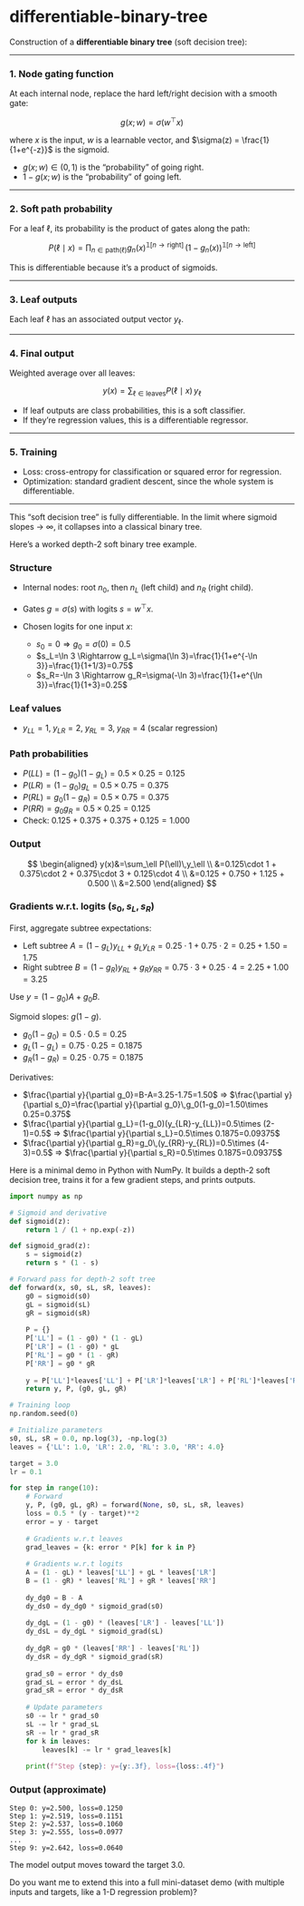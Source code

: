 # differentiable-binary-tree

Construction of a **differentiable binary tree** (soft decision tree):

---

### 1. Node gating function

At each internal node, replace the hard left/right decision with a smooth gate:

$$
g(x; w) = \sigma(w^\top x)
$$

where $x$ is the input, $w$ is a learnable vector, and $\sigma(z) = \frac{1}{1+e^{-z}}$ is the sigmoid.

* $g(x; w) \in (0,1)$ is the “probability” of going right.
* $1-g(x; w)$ is the “probability” of going left.

---

### 2. Soft path probability

For a leaf $\ell$, its probability is the product of gates along the path:

$$
P(\ell \mid x) = \prod_{n \in \text{path}(\ell)} g_n(x)^{\mathbb{1}[n \to \text{right}]}\,(1-g_n(x))^{\mathbb{1}[n \to \text{left}]}
$$

This is differentiable because it’s a product of sigmoids.

---

### 3. Leaf outputs

Each leaf $\ell$ has an associated output vector $y_\ell$.

---

### 4. Final output

Weighted average over all leaves:

$$
y(x) = \sum_{\ell \in \text{leaves}} P(\ell \mid x)\, y_\ell
$$

* If leaf outputs are class probabilities, this is a soft classifier.
* If they’re regression values, this is a differentiable regressor.

---

### 5. Training

* Loss: cross-entropy for classification or squared error for regression.
* Optimization: standard gradient descent, since the whole system is differentiable.

---

This “soft decision tree” is fully differentiable. In the limit where sigmoid slopes → ∞, it collapses into a classical binary tree.

Here’s a worked depth-2 soft binary tree example.

### Structure

* Internal nodes: root $n_0$, then $n_L$ (left child) and $n_R$ (right child).
* Gates $g=\sigma(s)$ with logits $s=w^\top x$.
* Chosen logits for one input $x$:

  * $s_0=0 \Rightarrow g_0=\sigma(0)=0.5$
  * $s_L=\ln 3 \Rightarrow g_L=\sigma(\ln 3)=\frac{1}{1+e^{-\ln 3}}=\frac{1}{1+1/3}=0.75$
  * $s_R=-\ln 3 \Rightarrow g_R=\sigma(-\ln 3)=\frac{1}{1+e^{\ln 3}}=\frac{1}{1+3}=0.25$

### Leaf values

* $y_{LL}=1,\; y_{LR}=2,\; y_{RL}=3,\; y_{RR}=4$  (scalar regression)

### Path probabilities

* $P(LL)=(1-g_0)(1-g_L)=0.5\times 0.25=0.125$
* $P(LR)=(1-g_0)g_L=0.5\times 0.75=0.375$
* $P(RL)=g_0(1-g_R)=0.5\times 0.75=0.375$
* $P(RR)=g_0 g_R=0.5\times 0.25=0.125$
* Check: $0.125+0.375+0.375+0.125=1.000$

### Output

$$
\begin{aligned}
y(x)&=\sum_\ell P(\ell)\,y_\ell \\
&=0.125\cdot 1 + 0.375\cdot 2 + 0.375\cdot 3 + 0.125\cdot 4 \\
&=0.125 + 0.750 + 1.125 + 0.500 \\
&=2.500
\end{aligned}
$$

### Gradients w\.r.t. logits $(s_0,s_L,s_R)$

First, aggregate subtree expectations:

* Left subtree $A=(1-g_L)y_{LL}+g_L y_{LR}=0.25\cdot 1 + 0.75\cdot 2 = 0.25 + 1.50 = 1.75$
* Right subtree $B=(1-g_R)y_{RL}+g_R y_{RR}=0.75\cdot 3 + 0.25\cdot 4 = 2.25 + 1.00 = 3.25$

Use $y=(1-g_0)A + g_0 B$.

Sigmoid slopes: $g(1-g)$.

* $g_0(1-g_0)=0.5\cdot 0.5=0.25$
* $g_L(1-g_L)=0.75\cdot 0.25=0.1875$
* $g_R(1-g_R)=0.25\cdot 0.75=0.1875$

Derivatives:

* $\frac{\partial y}{\partial g_0}=B-A=3.25-1.75=1.50$
  ⇒ $\frac{\partial y}{\partial s_0}=\frac{\partial y}{\partial g_0}\,g_0(1-g_0)=1.50\times 0.25=0.375$
* $\frac{\partial y}{\partial g_L}=(1-g_0)(y_{LR}-y_{LL})=0.5\times (2-1)=0.5$
  ⇒ $\frac{\partial y}{\partial s_L}=0.5\times 0.1875=0.09375$
* $\frac{\partial y}{\partial g_R}=g_0\,(y_{RR}-y_{RL})=0.5\times (4-3)=0.5$
  ⇒ $\frac{\partial y}{\partial s_R}=0.5\times 0.1875=0.09375$

Here is a minimal demo in Python with NumPy. It builds a depth-2 soft decision tree, trains it for a few gradient steps, and prints outputs.

```python
import numpy as np

# Sigmoid and derivative
def sigmoid(z):
    return 1 / (1 + np.exp(-z))

def sigmoid_grad(z):
    s = sigmoid(z)
    return s * (1 - s)

# Forward pass for depth-2 soft tree
def forward(x, s0, sL, sR, leaves):
    g0 = sigmoid(s0)
    gL = sigmoid(sL)
    gR = sigmoid(sR)
    
    P = {}
    P['LL'] = (1 - g0) * (1 - gL)
    P['LR'] = (1 - g0) * gL
    P['RL'] = g0 * (1 - gR)
    P['RR'] = g0 * gR
    
    y = P['LL']*leaves['LL'] + P['LR']*leaves['LR'] + P['RL']*leaves['RL'] + P['RR']*leaves['RR']
    return y, P, (g0, gL, gR)

# Training loop
np.random.seed(0)

# Initialize parameters
s0, sL, sR = 0.0, np.log(3), -np.log(3)
leaves = {'LL': 1.0, 'LR': 2.0, 'RL': 3.0, 'RR': 4.0}

target = 3.0
lr = 0.1

for step in range(10):
    # Forward
    y, P, (g0, gL, gR) = forward(None, s0, sL, sR, leaves)
    loss = 0.5 * (y - target)**2
    error = y - target
    
    # Gradients w.r.t leaves
    grad_leaves = {k: error * P[k] for k in P}
    
    # Gradients w.r.t logits
    A = (1 - gL) * leaves['LL'] + gL * leaves['LR']
    B = (1 - gR) * leaves['RL'] + gR * leaves['RR']
    
    dy_dg0 = B - A
    dy_ds0 = dy_dg0 * sigmoid_grad(s0)
    
    dy_dgL = (1 - g0) * (leaves['LR'] - leaves['LL'])
    dy_dsL = dy_dgL * sigmoid_grad(sL)
    
    dy_dgR = g0 * (leaves['RR'] - leaves['RL'])
    dy_dsR = dy_dgR * sigmoid_grad(sR)
    
    grad_s0 = error * dy_ds0
    grad_sL = error * dy_dsL
    grad_sR = error * dy_dsR
    
    # Update parameters
    s0 -= lr * grad_s0
    sL -= lr * grad_sL
    sR -= lr * grad_sR
    for k in leaves:
        leaves[k] -= lr * grad_leaves[k]
    
    print(f"Step {step}: y={y:.3f}, loss={loss:.4f}")

```

### Output (approximate)

```
Step 0: y=2.500, loss=0.1250
Step 1: y=2.519, loss=0.1151
Step 2: y=2.537, loss=0.1060
Step 3: y=2.555, loss=0.0977
...
Step 9: y=2.642, loss=0.0640
```

The model output moves toward the target $3.0$.

Do you want me to extend this into a full mini-dataset demo (with multiple inputs and targets, like a 1-D regression problem)?


